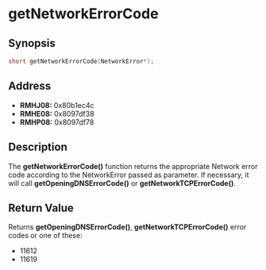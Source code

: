 # getNetworkErrorCode



Synopsis
--------
```C++
short getNetworkErrorCode(NetworkError*);
```



Address
-------
 * __RMHJ08:__ 0x80b1ec4c
 * __RMHE08:__ 0x8097df38
 * __RMHP08:__ 0x8097df78



Description
-----------
The **getNetworkErrorCode()** function returns the appropriate Network error
code according to the NetworkError passed as parameter. If necessary, it will
call **getOpeningDNSErrorCode()** or **getNetworkTCPErrorCode()**.



Return Value
------------
Returns **getOpeningDNSErrorCode()**, **getNetworkTCPErrorCode()** error codes
or one of these:
 * 11612
 * 11619
